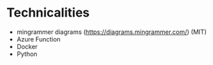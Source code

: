 # Technicalities

- mingrammer diagrams (https://diagrams.mingrammer.com/) (MIT)
- Azure Function
- Docker
- Python